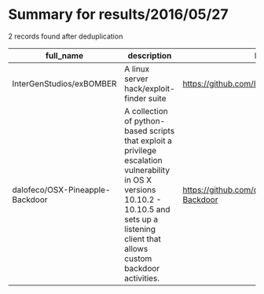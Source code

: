 
# Summary for results/2016/05/27
    
2 records found after deduplication

| full_name | description | html_url | matched_list | matched_count | pushed_at | size | stargazers_count | language | forks_count |
|---------------------------------|--------------------------------------------------------------------------------------------------------------------------------------------------------------------------------------------------|----------------------------------------------------|----------------|-----------------|---------------------------|--------|--------------------|------------|---------------|
| InterGenStudios/exBOMBER | A linux server hack/exploit-finder suite | https://github.com/InterGenStudios/exBOMBER | ['exploit'] | 1 | 2016-05-27 03:36:43+00:00 | 150 | 8 | Shell | 3 |
| dalofeco/OSX-Pineapple-Backdoor | A collection of python-based scripts that exploit a privilege escalation vulnerability in OS X versions 10.10.2 - 10.10.5 and sets up a listening client that allows custom backdoor activities. | https://github.com/dalofeco/OSX-Pineapple-Backdoor | ['exploit'] | 1 | 2016-05-27 00:16:53+00:00 | 14 | 2 | Python | 1 |
